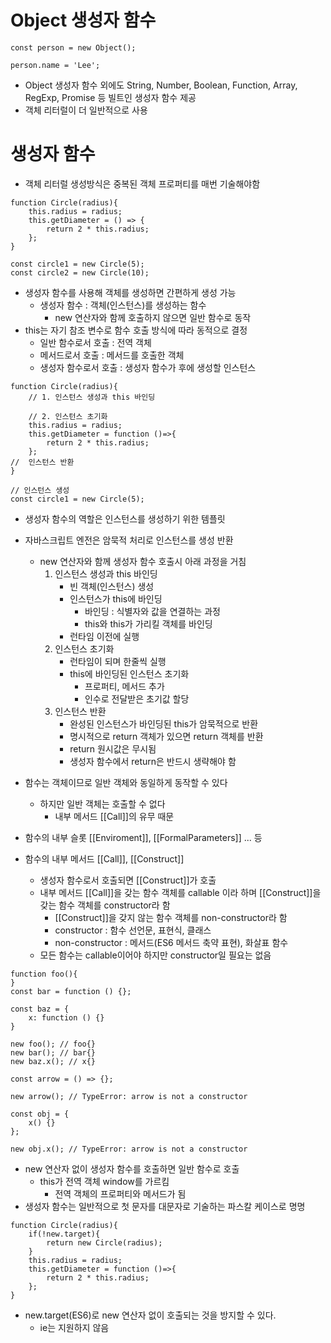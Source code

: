 # Object 생성자 함수

```
const person = new Object();

person.name = 'Lee';
```

-   Object 생성자 함수 외에도 String, Number, Boolean, Function, Array, RegExp, Promise 등 빌트인 생성자 함수 제공
-   객체 리터럴이 더 일반적으로 사용

# 생성자 함수

-   객체 리터럴 생성방식은 중복된 객체 프로퍼티를 매번 기술해야함

```
function Circle(radius){
    this.radius = radius;
    this.getDiameter = () => {
        return 2 * this.radius;
    };
}

const circle1 = new Circle(5);
const circle2 = new Circle(10);

```

-   생성자 함수를 사용해 객체를 생성하면 간편하게 생성 가능
    -   생성자 함수 : 객체(인스턴스)를 생성하는 함수
        -   new 연산자와 함께 호출하지 않으면 일반 함수로 동작
-   this는 자기 참조 변수로 함수 호출 방식에 따라 동적으로 결정
    -   일반 함수로서 호출 : 전역 객체
    -   메서드로서 호출 : 메서드를 호출한 객체
    -   생성자 함수로서 호출 : 생성자 함수가 후에 생성할 인스턴스

```
function Circle(radius){
    // 1. 인스턴스 생성과 this 바인딩

    // 2. 인스턴스 초기화
    this.radius = radius;
    this.getDiameter = function ()=>{
        return 2 * this.radius;
    };
//  인스턴스 반환
}

// 인스턴스 생성
const circle1 = new Circle(5);
```

-   생성자 함수의 역할은 인스턴스를 생성하기 위한 템플릿

-   자바스크립트 엔전은 암묵적 처리로 인스턴스를 생성 반환

    -   new 연산자와 함께 생성자 함수 호출시 아래 과정을 거침
        1. 인스턴스 생성과 this 바인딩
            - 빈 객체(인스턴스) 생성
            - 인스턴스가 this에 바인딩
                - 바인딩 : 식별자와 값을 연결하는 과정
                - this와 this가 가리킬 객체를 바인딩
            - 런타임 이전에 실행
        2. 인스턴스 초기화
            - 런타임이 되며 한줄씩 실행
            - this에 바인딩된 인스턴스 초기화
                - 프로퍼티, 메서드 추가
                - 인수로 전달받은 초기값 할당
        3. 인스턴스 반환
            - 완성된 인스턴스가 바인딩된 this가 암묵적으로 반환
            - 명시적으로 return 객체가 있으면 return 객체를 반환
            - return 원시값은 무시됨
            - 생성자 함수에서 return은 반드시 생략해야 함

-   함수는 객체이므로 일반 객체와 동일하게 동작할 수 있다

    -   하지만 일반 객체는 호출할 수 없다
        -   내부 메서드 [[Call]]의 유무 때문

-   함수의 내부 슬롯 [[Enviroment]], [[FormalParameters]] ... 등
-   함수의 내부 메서드 [[Call]], [[Construct]]
    -   생성자 함수로서 호출되면 [[Construct]]가 호출
    -   내부 메서드 [[Call]]을 갖는 함수 객체를 callable 이라 하며 [[Construct]]을 갖는 함수 객체를 constructor라 함
        -   [[Construct]]을 갖지 않는 함수 객체를 non-constructor라 함
        -   constructor : 함수 선언문, 표현식, 클래스
        -   non-constructor : 메서드(ES6 메서드 축약 표현), 화살표 함수
    -   모든 함수는 callable이어야 하지만 constructor일 필요는 없음

```
function foo(){
}
const bar = function () {};

const baz = {
    x: function () {}
}

new foo(); // foo{}
new bar(); // bar{}
new baz.x(); // x{}

const arrow = () => {};

new arrow(); // TypeError: arrow is not a constructor

const obj = {
    x() {}
};

new obj.x(); // TypeError: arrow is not a constructor
```

-   new 연산자 없이 생성자 함수를 호출하면 일반 함수로 호출
    -   this가 전역 객체 window를 가르킴
        -   전역 객체의 프로퍼티와 메서드가 됨
-   생성자 함수는 일반적으로 첫 문자를 대문자로 기술하는 파스칼 케이스로 명명

```
function Circle(radius){
    if(!new.target){
        return new Circle(radius);
    }
    this.radius = radius;
    this.getDiameter = function ()=>{
        return 2 * this.radius;
    };
}
```

-   new.target(ES6)로 new 연산자 없이 호출되는 것을 방지할 수 있다.
    -   ie는 지원하지 않음
